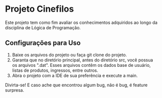 # Projeto Cinefilos

Este projeto tem como fim avaliar os conhecimentos adquiridos ao longo da disciplina de Lógica de Programação.

## Configurações para Uso

1. Baixe os arquivos do projeto ou faça git clone do projeto.
2. Garanta que no diretório principal, antes do diretório src, você possua os arquivos ".dat". Esses arquivos contêm os dados base de usuário, listas de produtos, ingressos, entre outros.
3. Abra o projeto com a IDE de sua preferência e execute a main.

Divirta-se! E caso ache que encontrou algum bug, não é bug, é feature surpresa.
